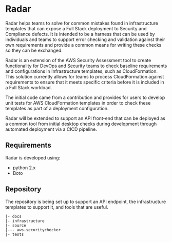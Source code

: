 # Radar

Radar helps teams to solve for common mistakes found in infrastructure templates that can expose a Full Stack deployment to Security and Compliance defects.  It is intended to be a harness that can be used by individuals and teams to support error checking and validation against their own requirements and provide a common means for writing these checks so they can be exchanged.

Radar is an extension of the AWS Security Assessment tool to create functionality for DevOps and Security teams to check baseline requirements and configurations in Infrastructure templates, such as CloudFormation. This solution currently allows for teams to process CloudFormation against requirements to ensure that it meets specific criteria before it is included in a Full Stack workload.

The initial code came from a contribution and provides for users to develop unit tests for AWS CloudFormation templates in order to check these templates as part of a deployment configuration.

Radar will be extended to support an API front-end that can be deployed as a common tool from initial desktop checks during development through automated deployment via a CICD pipeline.

## Requirements 
Radar is developed using:
 - python 2.x
 - Boto

## Repository
The repository is being set up to support an API endpoint, the infrastructure templates to support it, and tools that are useful.
```
|- docs
|- infrastructure
|- source
|--- aws-securitychecker
|- tests
```
 



